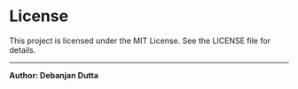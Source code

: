# License

This project is licensed under the MIT License. See the LICENSE file for details.

---
**Author: Debanjan Dutta**
